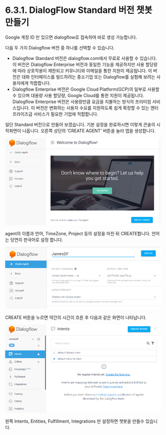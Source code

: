 # 6.3.1. 	DialogFlow Standard 버전 챗봇 만들기

Google 계정 ID 만 있으면 dialogflow로 접속하여 바로 생성 가능합니다.

다음 두 가지 Dialogflow 버전 중 하나를 선택할 수 있습니다.

* Dialogflow Standard 버전은 dialogflow.com에서 무료로 사용할 수 있습니다. 이 버전은 Dialogflow Enterprise 버전과 동일한 기능을 제공하지만 사용 할당량에 따라 상호작용이 제한되고 커뮤니티와 이메일을 통한 지원이 제공됩니다. 이 버전은 대화 인터페이스를 빌드하려는 중소기업 또는 Dialogflow를 실험해 보려는 사용자에게 적합합니다.
* Dialogflow Enterprise 버전은 Google Cloud Platform\(GCP\)의 일부로 사용할 수 있으며 대용량 사용 할당량, Google Cloud를 통한 지원이 제공됩니다. Dialogflow Enterprise 버전은 사용량만큼 요금을 지불하는 방식의 프리미엄 서비스입니다. 이 버전은 변화하는 사용자 수요를 지원하도록 쉽게 확장할 수 있는 엔터프라이즈급 서비스가 필요한 기업에 적합합니다.

일단 Standard 버전으로 만들어 보겠습니다. 기본 설정을 완료하시면 이렇게 콘솔의 시작화면이 나옵니다. 오른쪽 상단의 ‘CREATE AGENT’ 버튼을 눌러 앱을 생성합니다.

![](../../.gitbook/assets/63101.png)

agent의 이름과 언어, TimeZone, Project 등의 설정을 마친 뒤 CREATE합니다. 언어는 당연히 한국어로 설정 합니다.

![](../../.gitbook/assets/63102.png)

CREATE 버튼을 누르면 약간의 시간이 흐른 후 다음과 같은 화면이 나타납니다.

![](../../.gitbook/assets/63103.png)

왼쪽 Intents, Entities, Fulfillment, Integrations 만 설정하면 챗봇을 만들수 있습니다.





